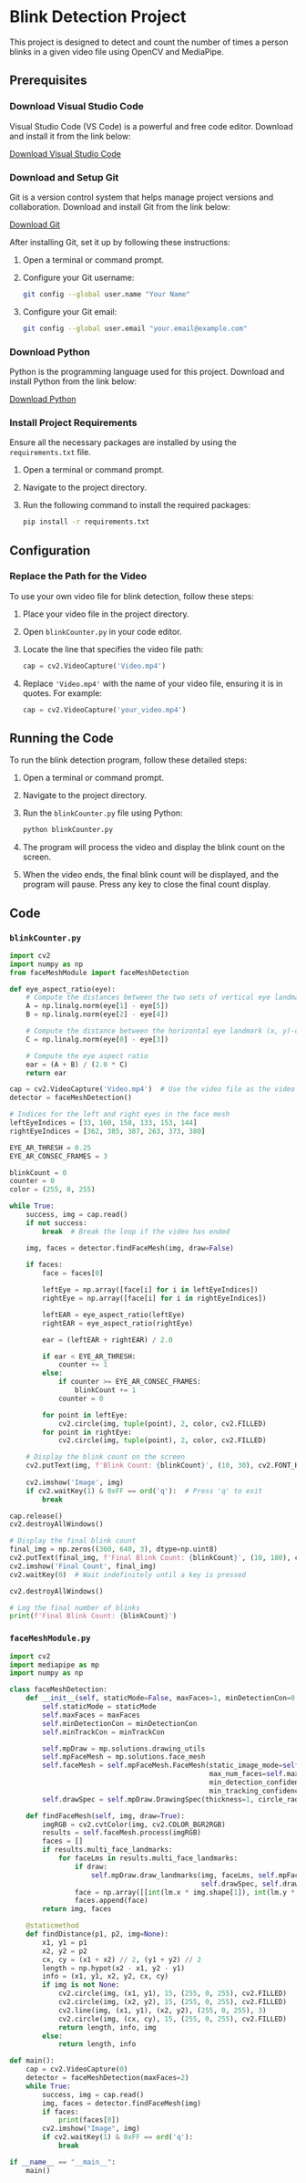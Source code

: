
# Blink Detection Project

This project is designed to detect and count the number of times a person blinks in a given video file using OpenCV and MediaPipe.

## Prerequisites

### Download Visual Studio Code

Visual Studio Code (VS Code) is a powerful and free code editor. Download and install it from the link below:

[Download Visual Studio Code](https://code.visualstudio.com/Download)

### Download and Setup Git

Git is a version control system that helps manage project versions and collaboration. Download and install Git from the link below:

[Download Git](https://git-scm.com/downloads)

After installing Git, set it up by following these instructions:

1. Open a terminal or command prompt.
2. Configure your Git username:

   ```sh
   git config --global user.name "Your Name"
   ```

3. Configure your Git email:

   ```sh
   git config --global user.email "your.email@example.com"
   ```

### Download Python

Python is the programming language used for this project. Download and install Python from the link below:

[Download Python](https://www.python.org/downloads/)

### Install Project Requirements

Ensure all the necessary packages are installed by using the `requirements.txt` file.

1. Open a terminal or command prompt.
2. Navigate to the project directory.
3. Run the following command to install the required packages:

   ```sh
   pip install -r requirements.txt
   ```

## Configuration

### Replace the Path for the Video

To use your own video file for blink detection, follow these steps:

1. Place your video file in the project directory.
2. Open `blinkCounter.py` in your code editor.
3. Locate the line that specifies the video file path:

   ```python
   cap = cv2.VideoCapture('Video.mp4')
   ```

4. Replace `'Video.mp4'` with the name of your video file, ensuring it is in quotes. For example:

   ```python
   cap = cv2.VideoCapture('your_video.mp4')
   ```

## Running the Code

To run the blink detection program, follow these detailed steps:

1. Open a terminal or command prompt.
2. Navigate to the project directory.
3. Run the `blinkCounter.py` file using Python:

   ```sh
   python blinkCounter.py
   ```

4. The program will process the video and display the blink count on the screen.
5. When the video ends, the final blink count will be displayed, and the program will pause. Press any key to close the final count display.

## Code

### `blinkCounter.py`
```python
import cv2
import numpy as np
from faceMeshModule import faceMeshDetection

def eye_aspect_ratio(eye):
    # Compute the distances between the two sets of vertical eye landmarks (x, y)-coordinates
    A = np.linalg.norm(eye[1] - eye[5])
    B = np.linalg.norm(eye[2] - eye[4])

    # Compute the distance between the horizontal eye landmark (x, y)-coordinates
    C = np.linalg.norm(eye[0] - eye[3])

    # Compute the eye aspect ratio
    ear = (A + B) / (2.0 * C)
    return ear

cap = cv2.VideoCapture('Video.mp4')  # Use the video file as the video source
detector = faceMeshDetection()

# Indices for the left and right eyes in the face mesh
leftEyeIndices = [33, 160, 158, 133, 153, 144]
rightEyeIndices = [362, 385, 387, 263, 373, 380]

EYE_AR_THRESH = 0.25
EYE_AR_CONSEC_FRAMES = 3

blinkCount = 0
counter = 0
color = (255, 0, 255)

while True:
    success, img = cap.read()
    if not success:
        break  # Break the loop if the video has ended

    img, faces = detector.findFaceMesh(img, draw=False)
    
    if faces:
        face = faces[0]

        leftEye = np.array([face[i] for i in leftEyeIndices])
        rightEye = np.array([face[i] for i in rightEyeIndices])

        leftEAR = eye_aspect_ratio(leftEye)
        rightEAR = eye_aspect_ratio(rightEye)

        ear = (leftEAR + rightEAR) / 2.0

        if ear < EYE_AR_THRESH:
            counter += 1
        else:
            if counter >= EYE_AR_CONSEC_FRAMES:
                blinkCount += 1
            counter = 0

        for point in leftEye:
            cv2.circle(img, tuple(point), 2, color, cv2.FILLED)
        for point in rightEye:
            cv2.circle(img, tuple(point), 2, color, cv2.FILLED)

    # Display the blink count on the screen
    cv2.putText(img, f'Blink Count: {blinkCount}', (10, 30), cv2.FONT_HERSHEY_SIMPLEX, 1, (0, 255, 0), 2, cv2.LINE_AA)
    
    cv2.imshow('Image', img)
    if cv2.waitKey(1) & 0xFF == ord('q'):  # Press 'q' to exit
        break

cap.release()
cv2.destroyAllWindows()

# Display the final blink count
final_img = np.zeros((360, 640, 3), dtype=np.uint8)
cv2.putText(final_img, f'Final Blink Count: {blinkCount}', (10, 180), cv2.FONT_HERSHEY_SIMPLEX, 1.5, (0, 255, 0), 2, cv2.LINE_AA)
cv2.imshow('Final Count', final_img)
cv2.waitKey(0)  # Wait indefinitely until a key is pressed

cv2.destroyAllWindows()

# Log the final number of blinks
print(f'Final Blink Count: {blinkCount}')
```

### `faceMeshModule.py`
```python
import cv2
import mediapipe as mp
import numpy as np

class faceMeshDetection:
    def __init__(self, staticMode=False, maxFaces=1, minDetectionCon=0.5, minTrackCon=0.5):
        self.staticMode = staticMode
        self.maxFaces = maxFaces
        self.minDetectionCon = minDetectionCon
        self.minTrackCon = minTrackCon

        self.mpDraw = mp.solutions.drawing_utils
        self.mpFaceMesh = mp.solutions.face_mesh
        self.faceMesh = self.mpFaceMesh.FaceMesh(static_image_mode=self.staticMode,
                                                 max_num_faces=self.maxFaces,
                                                 min_detection_confidence=self.minDetectionCon,
                                                 min_tracking_confidence=self.minTrackCon)
        self.drawSpec = self.mpDraw.DrawingSpec(thickness=1, circle_radius=2)

    def findFaceMesh(self, img, draw=True):
        imgRGB = cv2.cvtColor(img, cv2.COLOR_BGR2RGB)
        results = self.faceMesh.process(imgRGB)
        faces = []
        if results.multi_face_landmarks:
            for faceLms in results.multi_face_landmarks:
                if draw:
                    self.mpDraw.draw_landmarks(img, faceLms, self.mpFaceMesh.FACEMESH_CONTOURS,
                                               self.drawSpec, self.drawSpec)
                face = np.array([[int(lm.x * img.shape[1]), int(lm.y * img.shape[0])] for lm in faceLms.landmark])
                faces.append(face)
        return img, faces

    @staticmethod
    def findDistance(p1, p2, img=None):
        x1, y1 = p1
        x2, y2 = p2
        cx, cy = (x1 + x2) // 2, (y1 + y2) // 2
        length = np.hypot(x2 - x1, y2 - y1)
        info = (x1, y1, x2, y2, cx, cy)
        if img is not None:
            cv2.circle(img, (x1, y1), 15, (255, 0, 255), cv2.FILLED)
            cv2.circle(img, (x2, y2), 15, (255, 0, 255), cv2.FILLED)
            cv2.line(img, (x1, y1), (x2, y2), (255, 0, 255), 3)
            cv2.circle(img, (cx, cy), 15, (255, 0, 255), cv2.FILLED)
            return length, info, img
        else:
            return length, info

def main():
    cap = cv2.VideoCapture(0)
    detector = faceMeshDetection(maxFaces=2)
    while True:
        success, img = cap.read()
        img, faces = detector.findFaceMesh(img)
        if faces:
            print(faces[0])
        cv2.imshow("Image", img)
        if cv2.waitKey(1) & 0xFF == ord('q'):
            break

if __name__ == "__main__":
    main()
```

